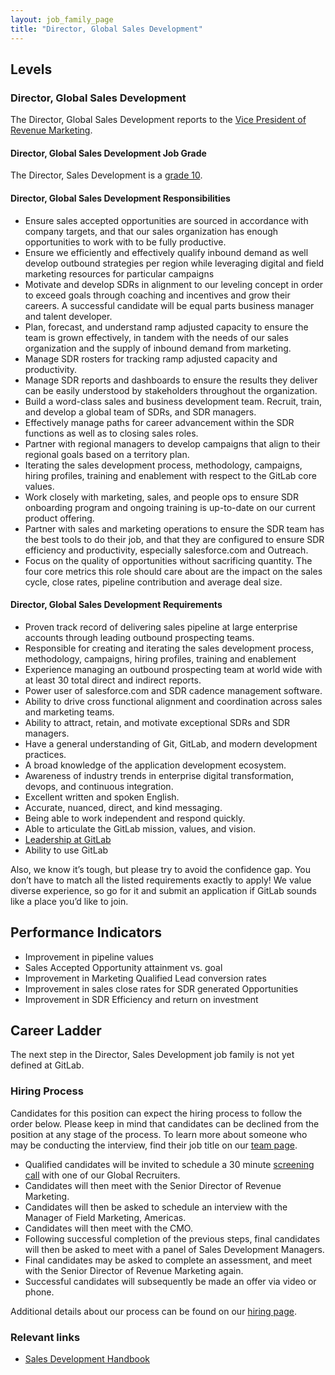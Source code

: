```yaml
---
layout: job_family_page
title: "Director, Global Sales Development"
---
```


## Levels

### Director, Global Sales Development

The Director, Global Sales Development reports to the [Vice President of Revenue Marketing](/job-families/marketing/vp-of-revenue-marketing/).

#### Director, Global Sales Development Job Grade 

The Director, Sales Development is a [grade 10](/handbook/total-rewards/compensation/compensation-calculator/#gitlab-job-grades).

#### Director, Global Sales Development Responsibilities

- Ensure sales accepted opportunities are sourced in accordance with company targets, and that our sales organization has enough opportunities to work with to be fully productive.
- Ensure we efficiently and effectively qualify inbound demand as well develop outbound strategies per region while leveraging digital and field marketing resources for particular campaigns
- Motivate and develop SDRs in alignment to our leveling concept in order to exceed goals through coaching and incentives and grow their careers. A successful candidate will be equal parts business manager and talent developer. 
- Plan, forecast, and understand ramp adjusted capacity to ensure the team is grown effectively, in tandem with the needs of our sales organization and the supply of inbound demand from marketing.
- Manage SDR rosters for tracking ramp adjusted capacity and productivity.
- Manage SDR reports and dashboards to ensure the results they deliver can be easily understood by stakeholders throughout the organization.
- Build a word-class sales and business development team. Recruit, train, and develop a global team of SDRs, and SDR managers.
- Effectively manage paths for career advancement within the SDR functions as well as to closing sales roles.
- Partner with regional managers to develop campaigns that align to their regional goals based on a territory plan.
- Iterating the sales development process, methodology, campaigns, hiring profiles, training and enablement with respect to the GitLab core values.
- Work closely with marketing, sales, and people ops to ensure SDR onboarding program and ongoing training is up-to-date on our current product offering.
- Partner with sales and marketing operations to ensure the SDR team has the best tools to do their job, and that they are configured to ensure SDR efficiency and productivity, especially salesforce.com and Outreach.
- Focus on the quality of opportunities without sacrificing quantity.  The four core metrics this role should care about are the impact on the sales cycle, close rates, pipeline contribution and average deal size.




#### Director, Global Sales Development Requirements

- Proven track record of delivering sales pipeline at large enterprise accounts through leading outbound prospecting teams.
- Responsible for creating and iterating the sales development process, methodology, campaigns, hiring profiles, training and enablement
- Experience managing an outbound prospecting team at world wide with at least 30 total direct and indirect reports.
- Power user of salesforce.com and SDR cadence management software.
- Ability to drive cross functional alignment and coordination across sales and marketing teams.
- Ability to attract, retain, and motivate exceptional SDRs and SDR managers.
- Have a general understanding of Git, GitLab, and modern development practices.
- A broad knowledge of the application development ecosystem.
- Awareness of industry trends in enterprise digital transformation, devops, and continuous integration.
- Excellent written and spoken English.
- Accurate, nuanced, direct, and kind messaging.
- Being able to work independent and respond quickly.
- Able to articulate the GitLab mission, values, and vision.
- [Leadership at GitLab](https://about.gitlab.com/company/team/structure/#director-group)
- Ability to use GitLab

Also, we know it’s tough, but please try to avoid the confidence gap. You don’t have to match all the listed requirements exactly to apply! We value diverse experience, so go for it and submit an application if GitLab sounds like a place you’d like to join.

## Performance Indicators

- Improvement in pipeline values
- Sales Accepted Opportunity attainment vs. goal
- Improvement in Marketing Qualified Lead conversion rates
- Improvement in sales close rates for SDR generated Opportunities
- Improvement in SDR Efficiency and return on investment

## Career Ladder

The next step in the Director, Sales Development job family is not yet defined at GitLab. 

### Hiring Process

Candidates for this position can expect the hiring process to follow the order below. Please keep in mind that candidates can be declined from the position at any stage of the process. To learn more about someone who may be conducting the interview, find their job title on our [team page](/company/team/).

* Qualified candidates will be invited to schedule a 30 minute [screening call](/handbook/hiring/interviewing/#screening-call) with one of our Global Recruiters.
* Candidates will then meet with the Senior Director of Revenue Marketing.
* Candidates will then be asked to schedule an interview with the Manager of Field Marketing, Americas.
* Candidates will then meet with the CMO.
* Following successful completion of the previous steps, final candidates will then be asked to meet with a panel of Sales Development Managers.
* Final candidates may be asked to complete an assessment, and  meet with the Senior Director of Revenue Marketing again.
* Successful candidates will subsequently be made an offer via video or phone.

Additional details about our process can be found on our [hiring page](/handbook/hiring).

### Relevant links

- [Sales Development Handbook](/handbook/marketing/revenue-marketing/sdr/)
